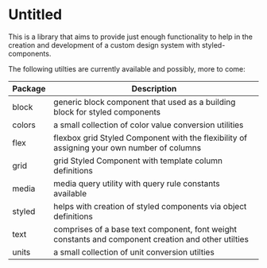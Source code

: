 # Untitled

This is a library that aims to provide just enough functionality to help in the creation and development of a custom design system with styled-components.

The following utilties are currently available and possibly, more to come:

| Package | Description                                                                                         |
| ------- | --------------------------------------------------------------------------------------------------- |
| block   | generic block component that used as a building block for styled components                         |
| colors  | a small collection of color value conversion utilities                                              |
| flex    | flexbox grid Styled Component with the flexibility of assigning your own number of columns          |
| grid    | grid Styled Component with template column definitions                                              |
| media   | media query utility with query rule constants available                                             |
| styled  | helps with creation of styled components via object definitions                                     |
| text    | comprises of a base text component, font weight constants and component creation and other utilties |
| units   | a small collection of unit conversion utilties                                                      |

